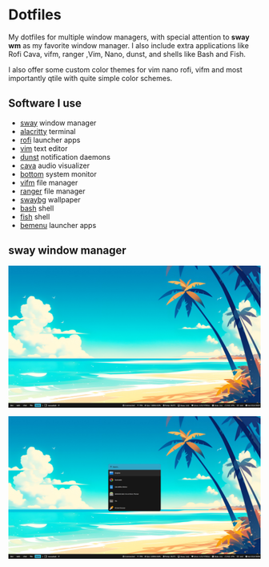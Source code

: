 # Dotfiles

My dotfiles for multiple window managers, with special attention to **sway wm** as my favorite window manager. I also include extra applications like Rofi Cava, vifm, ranger ,Vim, Nano, dunst, and shells like Bash and Fish.

I also offer some custom color themes for vim nano rofi, vifm and most importantly qtile with quite simple color schemes.

## Software I use

- [sway](https://github.com/swaywm/sway) window manager
- [alacritty](https://alacritty.org/) terminal
- [rofi](https://github.com/lbonn/rofi) launcher apps
- [vim](https://www.vim.org/) text editor
- [dunst](https://dunst-project.org/) notification daemons
- [cava](https://github.com/karlstav/cava) audio visualizer
- [bottom](https://bottom.pages.dev/stable/) system monitor
- [vifm](https://vifm.info/) file manager 
- [ranger](https://ranger.github.io/) file manager
- [swaybg](https://github.com/swaywm/swaybg) wallpaper
- [bash](https://www.gnu.org/software/bash/) shell
- [fish](https://fishshell.com/) shell
- [bemenu](https://github.com/Cloudef/bemenu) launcher apps
## sway window manager


![desktop](/images/1753209422_grim.png)

![desktop rofi](/images/1753209615_grim.png)
